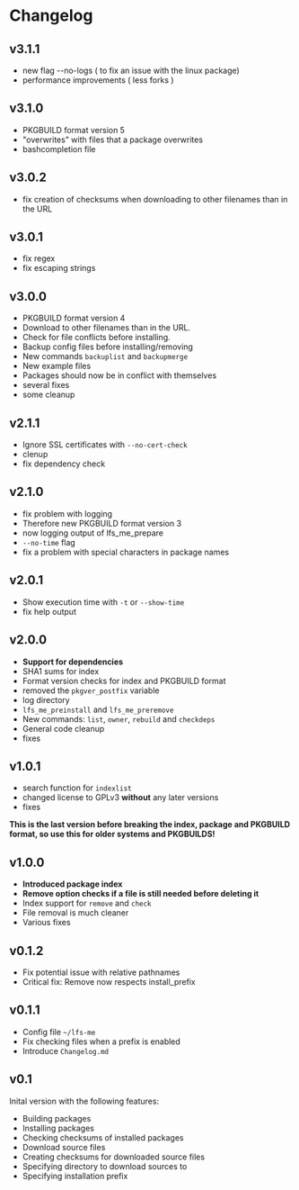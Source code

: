 Changelog
=========

v3.1.1
------
* new flag --no-logs ( to fix an issue with the linux package)
* performance improvements ( less forks )

v3.1.0
------
* PKGBUILD format version 5
* "overwrites" with files that a package overwrites
* bashcompletion file

v3.0.2
------
* fix creation of checksums when downloading to other filenames than in the URL

v3.0.1
------
* fix regex
* fix escaping strings

v3.0.0
------
* PKGBUILD format version 4
* Download to other filenames than in the URL.
* Check for file conflicts before installing.
* Backup config files before installing/removing
* New commands `backuplist` and `backupmerge`
* New example files
* Packages should now be in conflict with themselves
* several fixes
* some cleanup

v2.1.1
------
* Ignore SSL certificates with `--no-cert-check`
* clenup
* fix dependency check

v2.1.0
------
* fix problem with logging
* Therefore new PKGBUILD format version 3
* now logging output of lfs_me_prepare
* `--no-time` flag
* fix a problem with special characters in package names

v2.0.1
------
* Show execution time with `-t` or `--show-time`
* fix help output

v2.0.0
------
* **Support for dependencies**
* SHA1 sums for index
* Format version checks for index and PKGBUILD format
* removed the `pkgver_postfix` variable
* log directory
* `lfs_me_preinstall` and `lfs_me_preremove`
* New commands: `list`, `owner`, `rebuild` and `checkdeps`
* General code cleanup
* fixes

v1.0.1
------
* search function for `indexlist`
* changed license to GPLv3 **without** any later versions
* fixes

**This is the last version before breaking the index, package and PKGBUILD format, so use this for older systems and PKGBUILDS!**

v1.0.0
------
* **Introduced package index**
* **Remove option checks if a file is still needed before deleting it**
* Index support for `remove` and `check`
* File removal is much cleaner
* Various fixes

v0.1.2
------
* Fix potential issue with relative pathnames
* Critical fix: Remove now respects install_prefix

v0.1.1
------
* Config file `~/lfs-me`
* Fix checking files when a prefix is enabled
* Introduce `Changelog.md`

v0.1
----
Inital version with the following features:

* Building packages
* Installing packages
* Checking checksums of installed packages
* Download source files
* Creating checksums for downloaded source files
* Specifying directory to download sources to
* Specifying installation prefix
